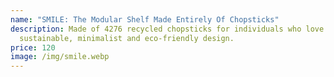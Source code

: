 ```yaml
---
name: "SMILE: The Modular Shelf Made Entirely Of Chopsticks"
description: Made of 4276 recycled chopsticks for individuals who love high-end
  sustainable, minimalist and eco-friendly design.
price: 120
image: /img/smile.webp
---
```

